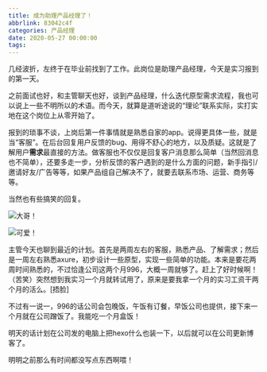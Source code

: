 ```yaml
---
title: 成为助理产品经理了！
abbrlink: 83042c4f
categories: 产品经理
date: 2020-05-27 00:00:00
tags:
---
```




几经波折，左终于在毕业前找到了工作。此岗位是助理产品经理，今天是实习报到的第一天。

之前面试也好，和主管聊天也好，谈到产品经理，什么迭代原型需求流程，我也可以说上一些不明所以的术语。而今天，就算是道听途说的“理论”联系实际，实打实地在这个岗位上从零开始了。

报到的琐事不谈，上岗后第一件事情就是熟悉自家的app。说得更具体一些，就是当“客服”。在后台回复用户反馈的bug、用得不舒心的地方，以及质疑。这就是了解用户**需求**最直接的方法。做客服也不仅仅是回复客户消息那么简单（当然回消息也不简单），还要多走一步，分析反馈的客户遇到的是什么方面的问题，新手指引/邀请好友/广告等等，如果产品组自己解决不了，就要去联系市场、运营、商务等等。

当然也有些搞笑的回复。



![大哥！](https://cdn.jsdelivr.net/gh/left-fdu/left-fdu.github.io/images/052802.jpg)





![可爱！](https://cdn.jsdelivr.net/gh/left-fdu/left-fdu.github.io/images/052801.jpg)

主管今天也聊到最近的计划。首先是两周左右的客服，熟悉产品、了解需求；然后是一周左右熟悉axure，初步设计一些原型，实现一些简单的功能。本来是要花两周时间熟悉的，不过恰逢公司这两个月996，大概一周就够了。赶上了好时候啊！（苦笑）突然想到我实习一个月就转试用了，原来是要我拿一个月的实习工资干两个月的活么。[捂脸]

不过有一说一，996的话公司会包晚饭，午饭有订餐，早饭公司也提供，接下来一个月就在公司蹭饭了。我能吃一个月盒饭！

明天的话计划在公司发的电脑上把hexo什么也装一下，以后就可以在公司更新博客了。

明明之前那么有时间都没写点东西啊喂！